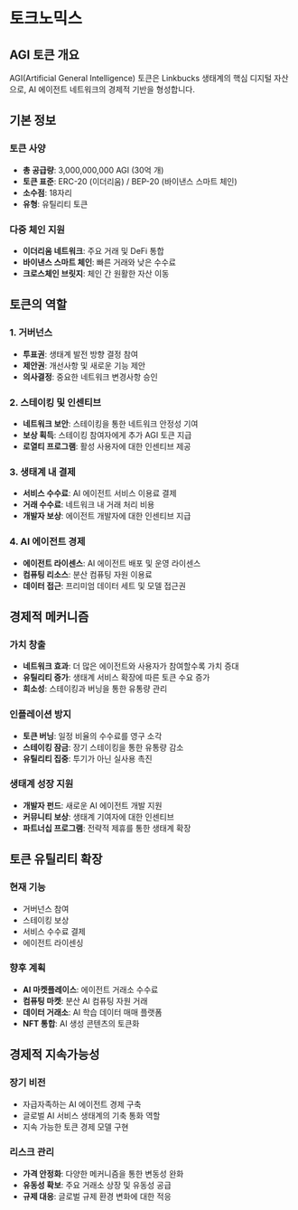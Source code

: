 # 토크노믹스

## AGI 토큰 개요

AGI(Artificial General Intelligence) 토큰은 Linkbucks 생태계의 핵심 디지털 자산으로, AI 에이전트 네트워크의 경제적 기반을 형성합니다.

## 기본 정보

### 토큰 사양
- **총 공급량**: 3,000,000,000 AGI (30억 개)
- **토큰 표준**: ERC-20 (이더리움) / BEP-20 (바이낸스 스마트 체인)
- **소수점**: 18자리
- **유형**: 유틸리티 토큰

### 다중 체인 지원
- **이더리움 네트워크**: 주요 거래 및 DeFi 통합
- **바이낸스 스마트 체인**: 빠른 거래와 낮은 수수료
- **크로스체인 브릿지**: 체인 간 원활한 자산 이동

## 토큰의 역할

### 1. 거버넌스
- **투표권**: 생태계 발전 방향 결정 참여
- **제안권**: 개선사항 및 새로운 기능 제안
- **의사결정**: 중요한 네트워크 변경사항 승인

### 2. 스테이킹 및 인센티브
- **네트워크 보안**: 스테이킹을 통한 네트워크 안정성 기여
- **보상 획득**: 스테이킹 참여자에게 추가 AGI 토큰 지급
- **로열티 프로그램**: 활성 사용자에 대한 인센티브 제공

### 3. 생태계 내 결제
- **서비스 수수료**: AI 에이전트 서비스 이용료 결제
- **거래 수수료**: 네트워크 내 거래 처리 비용
- **개발자 보상**: 에이전트 개발자에 대한 인센티브 지급

### 4. AI 에이전트 경제
- **에이전트 라이센스**: AI 에이전트 배포 및 운영 라이센스
- **컴퓨팅 리소스**: 분산 컴퓨팅 자원 이용료
- **데이터 접근**: 프리미엄 데이터 세트 및 모델 접근권

## 경제적 메커니즘

### 가치 창출
- **네트워크 효과**: 더 많은 에이전트와 사용자가 참여할수록 가치 증대
- **유틸리티 증가**: 생태계 서비스 확장에 따른 토큰 수요 증가
- **희소성**: 스테이킹과 버닝을 통한 유통량 관리

### 인플레이션 방지
- **토큰 버닝**: 일정 비율의 수수료를 영구 소각
- **스테이킹 잠금**: 장기 스테이킹을 통한 유통량 감소
- **유틸리티 집중**: 투기가 아닌 실사용 촉진

### 생태계 성장 지원
- **개발자 펀드**: 새로운 AI 에이전트 개발 지원
- **커뮤니티 보상**: 생태계 기여자에 대한 인센티브
- **파트너십 프로그램**: 전략적 제휴를 통한 생태계 확장

## 토큰 유틸리티 확장

### 현재 기능
- 거버넌스 참여
- 스테이킹 보상
- 서비스 수수료 결제
- 에이전트 라이센싱

### 향후 계획
- **AI 마켓플레이스**: 에이전트 거래소 수수료
- **컴퓨팅 마켓**: 분산 AI 컴퓨팅 자원 거래
- **데이터 거래소**: AI 학습 데이터 매매 플랫폼
- **NFT 통합**: AI 생성 콘텐츠의 토큰화

## 경제적 지속가능성

### 장기 비전
- 자급자족하는 AI 에이전트 경제 구축
- 글로벌 AI 서비스 생태계의 기축 통화 역할
- 지속 가능한 토큰 경제 모델 구현

### 리스크 관리
- **가격 안정화**: 다양한 메커니즘을 통한 변동성 완화
- **유동성 확보**: 주요 거래소 상장 및 유동성 공급
- **규제 대응**: 글로벌 규제 환경 변화에 대한 적응